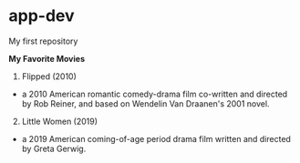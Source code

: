 # app-dev
My first repository

**My Favorite Movies**
1. Flipped (2010)
  - a 2010 American romantic comedy-drama film co-written and directed by Rob Reiner, and based on Wendelin Van Draanen's 2001 novel.
2. Little Women (2019)
  - a 2019 American coming-of-age period drama film written and directed by Greta Gerwig.
